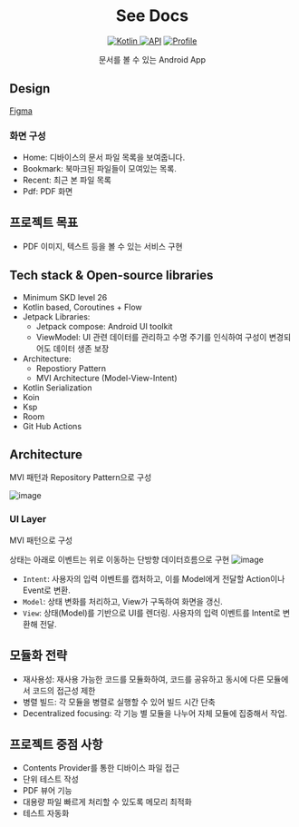 <h1 align="center">See Docs</h1>

<p align="center">
  <a href="http://kotlinlang.org">
      <img alt="Kotlin" src="https://img.shields.io/badge/kotlin-2.0.20-blue.svg?logo=kotlin" />
  </a>
  <a href="https://android-arsenal.com/api?level=26"><img alt="API" src="https://img.shields.io/badge/API-26%2B-brightgreen.svg?style=flat"/></a>
  <a href="https://github.com/guri999"><img alt="Profile" src="https://guri999.github.io/data/badge.svg"/></a>
</p>

<p align="center">
문서를 볼 수 있는 Android App
</p>

## Design

[Figma](https://www.figma.com/design/FYGDQieciMf0a7Af4kzI6O/SeeDocs?node-id=1-4&t=3zk4kfwCNwxk9uiX-1)

### 화면 구성

- Home: 디바이스의 문서 파일 목록을 보여줍니다.
- Bookmark: 북마크된 파일들이 모여있는 목록.
- Recent: 최근 본 파일 목록
- Pdf: PDF 화면

## 프로젝트 목표

- PDF 이미지, 텍스트 등을 볼 수 있는 서비스 구현

## Tech stack & Open-source libraries

- Minimum SKD level 26
- Kotlin based, Coroutines + Flow
- Jetpack Libraries:
    - Jetpack compose: Android UI toolkit
    - ViewModel: UI 관련 데이터를 관리하고 수명 주기를 인식하여 구성이 변경되어도 데이터 생존 보장
- Architecture:
    - Repostiory Pattern
    - MVI Architecture (Model-View-Intent)
- Kotlin Serialization
- Koin
- Ksp
- Room
- Git Hub Actions

## Architecture

MVI 패턴과 Repository Pattern으로 구성

![image](https://github.com/user-attachments/assets/5197b9d7-ccff-4aba-8089-a7d0f8170b92)


### UI Layer

MVI 패턴으로 구성

상태는 아래로 이벤트는 위로 이동하는 단방향 데이터흐름으로 구현
![image](https://github.com/user-attachments/assets/0000286e-56c6-454c-9c15-fbb4e0bcc676)


- `Intent`: 사용자의 입력 이벤트를 캡처하고, 이를 Model에게 전달할 Action이나 Event로 변환.
- `Model`: 상태 변화를 처리하고, View가 구독하여 화면을 갱신.
- `View`: 상태(Model)를 기반으로 UI를 렌더링. 사용자의 입력 이벤트를 Intent로 변환해 전달.

## 모듈화 전략

- 재사용성: 재사용 가능한 코드를 모듈화하여, 코드를 공유하고 동시에 다른 모듈에서 코드의 접근성 제한
- 병렬 빌드: 각 모듈을 병렬로 실행할 수 있어 빌드 시간 단축
- Decentralized focusing: 각 기능 별 모듈을 나누어 자체 모듈에 집중해서 작업.

## 프로젝트 중점 사항

- Contents Provider를 통한 디바이스 파일 접근
- 단위 테스트 작성
- PDF 뷰어 기능
- 대용량 파일 빠르게 처리할 수 있도록 메모리 최적화
- 테스트 자동화
